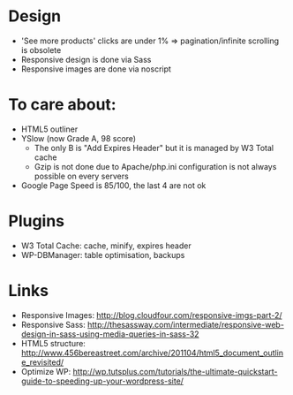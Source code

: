 # Design

* 'See more products' clicks are under 1% 
=> pagination/infinite scrolling is obsolete
* Responsive design is done via Sass
* Responsive images are done via noscript



# To care about:

* HTML5 outliner 
* YSlow (now Grade A, 98 score)
  * The only B is "Add Expires Header" but it is managed by W3 Total cache
  * Gzip is not done due to Apache/php.ini configuration is not always possible 
  on every servers  
* Google Page Speed is 85/100, the last 4 are not ok


# Plugins

* W3 Total Cache: cache, minify, expires header
* WP-DBManager: table optimisation, backups



# Links

* Responsive Images: http://blog.cloudfour.com/responsive-imgs-part-2/
* Responsive Sass: http://thesassway.com/intermediate/responsive-web-design-in-sass-using-media-queries-in-sass-32
* HTML5 structure: http://www.456bereastreet.com/archive/201104/html5_document_outline_revisited/
* Optimize WP: http://wp.tutsplus.com/tutorials/the-ultimate-quickstart-guide-to-speeding-up-your-wordpress-site/



